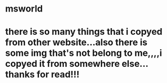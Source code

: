 # msworld
# there is so many things that i copyed from other website...also there is some img that's not belong to me,,,,i copyed it from somewhere else... thanks for read!!!